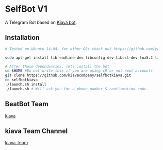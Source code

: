 SelfBot V1
============

A Telegram Bot based on [Kiava bot](https://github.com/kiavacompany).

Installation
------------
```bash
# Tested on Ubuntu 14.04, for other OSs check out https://github.com/yagop/telegram-bot/wiki/Installation

sudo apt-get install libreadline-dev libconfig-dev libssl-dev lua5.2 liblua5.2-dev libevent-dev make unzip git redis-server g++ libjansson-dev libpython-dev expat libexpat1-dev
```

```bash
# After those dependencies, lets install the bot
cd $HOME #Do not write this if you are using c9 or not root accounts
git clone https://github.com/kiavacompany/selfbotkiava.git
cd selfbotkiava
./launch.sh install
./launch.sh # Will ask you for a phone number & confirmation code.
```

BeatBot Team
-----------------

[kiava](http://telegram.me/kiarash_ghe)<br>

kiava Team Channel
-----------------

[kiava Team](http://telegram.me/kiavabot)
